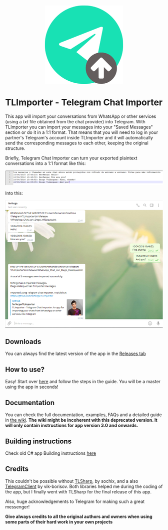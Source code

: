 <p align="center">
  <img src="https://github.com/TelegramTools/TLImporter/raw/master/images/Intro.png">
 </p>

# TLImporter - Telegram Chat Importer

This app will import your conversations from WhatsApp or other services (using a _txt_ file obtained from the chat provider) into Telegram. With TLImporter you can import your messages into your "Saved Messages" section or do it in a 1:1 format. That means that you will need to log in your partner's Telegram's account inside TLImporter and it will automatically send the corresponding messages to each other, keeping the original structure.

Briefly, Telegram Chat Importer can turn your exported plaintext conversations into a 1:1 format like this:

![](/images/txt.PNG)

Into this:

![](/images/ImportedChat.PNG)

## Downloads

You can always find the latest version of the app in the [Releases tab](https://github.com/TelegramTools/TLImporter/releases)

## How to use?

Easy! Start over [here](https://github.com/TelegramTools/TLImporter/wiki/Getting-your-chats-from-third-party-services) and follow the steps in the guide. You will be a master using the app in seconds!

## Documentation

You can check the full documentation, examples, FAQs and a detailed guide in [the wiki](https://github.com/TelegramTools/TLImporter/wiki). **The wiki might be incoherent with this deprecated version. It will only contain instructions for app version 3.0 and onwards.**

## Building instructions

Check old C# app Building instructions [here](https://github.com/TelegramTools/TLImporter/blob/master/BUILD.md)

## Credits

This couldn't be possible without [TLSharp](https://github.com/sochix/TLSharp), by sochix, and a also [TelegramClient](https://github.com/vik-borisov/TelegramClient) by vik-borisov. Both libraries helped me during the coding of the app, but I finally went with TLSharp for the final release of this app.

Also, huge acknowledgements to Telegram for making such a great messenger!

**Give always credits to all the original authors and owners when using some parts of their hard work in your own projects**
